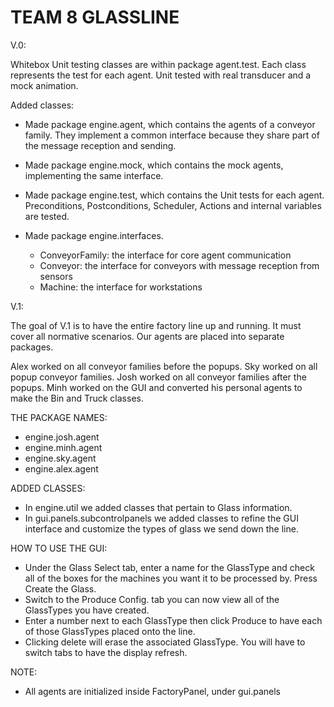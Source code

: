 TEAM 8 GLASSLINE
=================
V.0:

Whitebox Unit testing classes are within package agent.test. Each class represents the test
for each agent. Unit tested with real transducer and a mock animation.

Added classes:
- 	Made package engine.agent, which contains the agents of a conveyor family. 
	They implement a common interface because they share part of the message 
	reception and sending.
	
-	Made package engine.mock, which contains the mock agents, implementing 
	the same interface.
	
-	Made package engine.test, which contains the Unit tests for each agent. 
	Preconditions, Postconditions, Scheduler, Actions and internal variables 
	are tested.

-	Made package engine.interfaces.
	- ConveyorFamily: the interface for core agent communication
	- Conveyor: the interface for conveyors with message reception from sensors
	- Machine: the interface for workstations
	




V.1:

The goal of V.1 is to have the entire factory line up and running.  It must cover all normative scenarios.  Our agents are placed into separate packages.

Alex worked on all conveyor families before the popups.  Sky worked on all popup conveyor families.  Josh worked on all conveyor families after the popups.  Minh worked on the GUI and converted his personal agents to make the Bin and Truck classes.

THE PACKAGE NAMES:

-	engine.josh.agent
-	engine.minh.agent
-	engine.sky.agent
-	engine.alex.agent

ADDED CLASSES:
-	In engine.util we added classes that pertain  to Glass information.
-	In gui.panels.subcontrolpanels we added classes to refine the GUI interface and customize the types of glass we send down the line.

HOW TO USE THE GUI:
-	Under the Glass Select tab, enter a name for the GlassType and check all of the boxes for the machines you want it to be processed by.  Press Create the Glass.
-	Switch to the Produce Config. tab you can now view all of the GlassTypes you have created.
-	Enter a number next to each GlassType then click Produce to have each of those GlassTypes placed onto the line.
-	Clicking delete will erase the associated GlassType.  You will have to switch tabs to have the display refresh.

NOTE:
-	All agents are initialized inside FactoryPanel, under gui.panels

